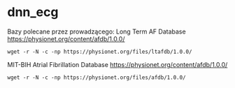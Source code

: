 # dnn_ecg

Bazy polecane przez prowadzącego:
Long Term AF Database https://physionet.org/content/afdb/1.0.0/
```
wget -r -N -c -np https://physionet.org/files/ltafdb/1.0.0/
```

MIT-BIH Atrial Fibrillation Database https://physionet.org/content/afdb/1.0.0/
```
wget -r -N -c -np https://physionet.org/files/afdb/1.0.0/
```
